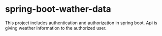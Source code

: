 # spring-boot-wather-data
This project includes authentication and authorization in spring boot. Api is giving weather information to the authorized user.
